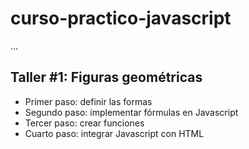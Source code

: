 # curso-practico-javascript
...
## Taller #1: Figuras geométricas
- Primer paso: definir las formas
- Segundo paso: implementar fórmulas en Javascript
- Tercer paso: crear funciones
- Cuarto paso: integrar Javascript con HTML